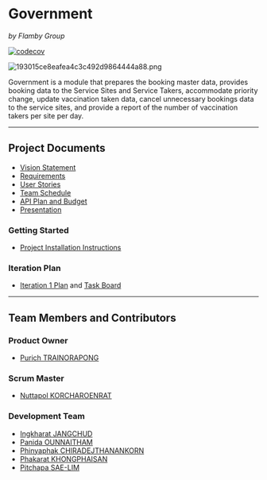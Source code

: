 # Government
*by Flamby Group*

[![codecov](https://codecov.io/gh/flamxby/government/branch/master/graph/badge.svg?token=MtSeDzpyuy)](https://codecov.io/gh/flamxby/government)

![193015ce8eafea4c3c492d9864444a88.png](https://www.img.in.th/images/193015ce8eafea4c3c492d9864444a88.png)

Government is a module that prepares the booking master data, provides booking data to the Service Sites and Service Takers, accommodate priority change, update vaccination taken data, cancel unnecessary bookings data to the service sites, and provide a report of the number of vaccination takers per site per day.
***

## Project Documents
* [Vision Statement](https://github.com/flamxby/government/wiki/Vision-Statement)
* [Requirements](https://github.com/flamxby/government/wiki/Requirements)
* [User Stories](https://github.com/flamxby/government/wiki/User-Stories)
* [Team Schedule](https://github.com/flamxby/government/wiki/Team-Schedule)
* [API Plan and Budget](https://github.com/flamxby/government/wiki/API-Plan-and-Budget)
* [Presentation](https://github.com/flamxby/government/wiki/Presentation)

### Getting Started
* [Project Installation Instructions](INSTALL.md)

### Iteration Plan
* [Iteration 1 Plan]() and [Task Board](https://github.com/flamxby/government/projects/1)

***
## Team Members and Contributors
### Product Owner
* [Purich TRAINORAPONG](https://github.com/jeanyjean)
### Scrum Master
* [Nuttapol KORCHAROENRAT](https://github.com/nuttapol-kor)
### Development Team
* [Ingkharat JANGCHUD](https://github.com/ingkharatj) 
* [Panida OUNNAITHAM](https://github.com/PanidaOun)
* [Phinyaphak CHIRADEJTHANANKORN](https://github.com/vnsvakanda)
* [Phakarat KHONGPHAISAN](https://github.com/pakarat044)
* [Pitchapa SAE-LIM](https://github.com/PitchapaSaelim)